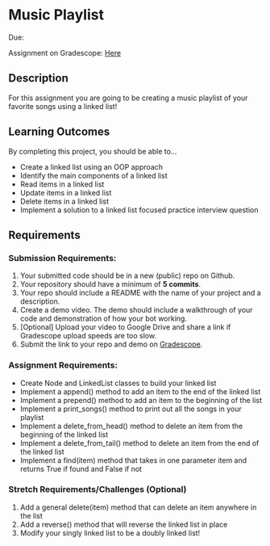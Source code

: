# Music Playlist

Due: 

Assignment on Gradescope: [Here](https://www.gradescope.com/courses/202248/assignments/803584)

## Description

For this assignment you are going to be creating a music playlist of your favorite songs using a linked list!


## Learning Outcomes
By completing this project, you should be able to…

- Create a linked list using an OOP approach
- Identify the main components of a linked list
- Read items in a linked list
- Update items in a linked list
- Delete items in a linked list
- Implement a solution to a linked list focused practice interview question

## Requirements

### Submission Requirements:
1. Your submitted code should be in a new (public) repo on Github.
1. Your repository should have a minimum of **5 commits**. 
1. Your repo should include a README with the name of your project and a description.
1. Create a demo video. The demo should include a walkthrough of your code and demonstration of how your bot working.
1. [Optional] Upload your video to Google Drive and share a link if Gradescope upload speeds are too slow.
1. Submit the link to your repo and demo on [Gradescope](https://www.gradescope.com/courses/202248/assignments/803584).

### Assignment Requirements:

- Create Node and LinkedList classes to build your linked list
- Implement a append() method to add an item to the end of the linked list
- Implement a prepend() method to add an item to the beginning of the list
- Implement a print_songs() method to print out all the songs in your playlist
- Implement a delete_from_head() method to delete an item from the beginning of the linked list
- Implement a delete_from_tail() method to delete an item from the end of the linked list
- Implement a find(item) method that takes in one parameter item and returns True if found and False if not

### Stretch Requirements/Challenges (Optional)
1. Add a general delete(item) method that can delete an item anywhere in the list
1. Add a reverse() method that will reverse the linked list in place
1. Modify your singly linked list to be a doubly linked list!